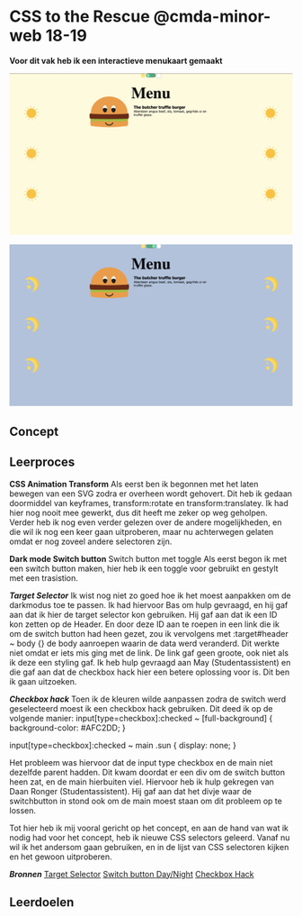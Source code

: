# CSS to the Rescue @cmda-minor-web 18-19

**Voor dit vak heb ik een interactieve menukaart gemaakt**

![Front-page](img/lightmode.png)

![Front-page](img/darkmode.png)

## Concept

## Leerproces

**CSS Animation Transform**
Als eerst ben ik begonnen met het laten bewegen van een SVG zodra er overheen wordt gehovert. Dit heb ik gedaan doormiddel van keyframes, transform:rotate en transform:translatey. Ik had hier nog nooit mee gewerkt, dus dit heeft me zeker op weg geholpen. Verder heb ik nog even verder gelezen over de andere mogelijkheden, en die wil ik nog een keer gaan uitproberen, maar nu achterwegen gelaten omdat er nog zoveel andere selectoren zijn. 

**Dark mode Switch button**
Switch button met toggle
Als eerst begon ik met een switch button maken, hier heb ik een toggle voor gebruikt en gestylt met een trasistion. 

***Target Selector***
Ik wist nog niet zo goed hoe ik het moest aanpakken om de darkmodus toe te passen. Ik had hiervoor Bas om hulp gevraagd, en hij gaf aan dat ik hier de target selector kon gebruiken. Hij gaf aan dat ik een ID kon zetten op de Header. En door deze ID aan te roepen in een link die ik om de switch button had heen gezet, zou ik vervolgens met :target#header ~ body {} de body aanroepen waarin de data werd veranderd. Dit werkte niet omdat er iets mis ging met de link. De link gaf geen groote, ook niet als ik deze een styling gaf. Ik heb hulp gevraagd aan May (Studentassistent) en die gaf aan dat de checkbox hack hier een betere oplossing voor is. Dit ben ik gaan uitzoeken. 

***Checkbox hack***
Toen ik de kleuren wilde aanpassen zodra de switch werd geselecteerd moest ik een checkbox hack gebruiken. Dit deed ik op de volgende manier: 
    input[type=checkbox]:checked ~ [full-background] {
        background-color: #AFC2DD;
  }

  input[type=checkbox]:checked ~ main .sun {
      display: none;
  }

  Het probleem was hiervoor dat de input type checkbox en de main niet dezelfde parent hadden. Dit kwam doordat er een div om de switch button heen zat, en de main hierbuiten viel. Hiervoor heb ik hulp gekregen van  Daan Ronger (Studentassistent). Hij gaf aan dat het divje waar de switchbutton in stond ook om de main moest staan om dit probleem op te lossen. 

  Tot hier heb ik mij vooral gericht op het concept, en aan de hand van wat ik nodig had voor het concept, heb ik nieuwe CSS selectors geleerd. Vanaf nu wil ik het andersom gaan gebruiken, en in de lijst van CSS selectoren kijken en het gewoon uitproberen.



***Bronnen***
[Target Selector](https://css-tricks.com/almanac/selectors/t/target/)
[Switch button Day/Night](https://codepen.io/AngelaVelasquez/pen/cihEG)
[Checkbox Hack](https://codepen.io/JiveDig/pen/jbdJXR/)

## Leerdoelen






